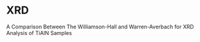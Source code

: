 # XRD
A Comparison Between The Williamson-Hall and Warren-Averbach for XRD Analysis of TiAlN Samples
